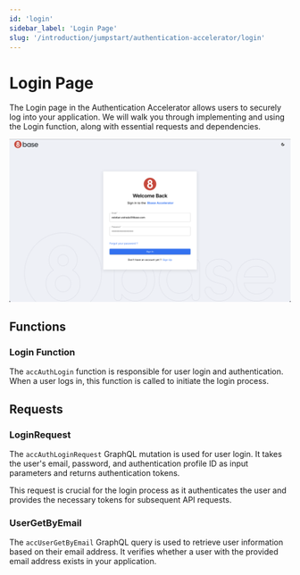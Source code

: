 ```yaml
---
id: 'login'
sidebar_label: 'Login Page'
slug: '/introduction/jumpstart/authentication-accelerator/login'
---
```

# Login Page

The Login page in the Authentication Accelerator allows users to securely log into your application. We will walk you through implementing and using the Login function, along with essential requests and dependencies.

![Login Page](../_images/loginPage.png)

## Functions

### Login Function

The `accAuthLogin` function is responsible for user login and authentication. When a user logs in, this function is called to initiate the login process. <!-- Here's an annotated code snippet explaining how it works.-->

## Requests

### LoginRequest

The `accAuthLoginRequest` GraphQL mutation is used for user login. It takes the user's email, password, and authentication profile ID as input parameters and returns authentication tokens. 

This request is crucial for the login process as it authenticates the user and provides the necessary tokens for subsequent API requests.

### UserGetByEmail

The `accUserGetByEmail` GraphQL query is used to retrieve user information based on their email address. It verifies whether a user with the provided email address exists in your application.
